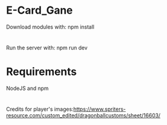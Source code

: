 # E-Card_Gane
Download modules with: npm install
#
Run the server with: npm run dev

# Requirements
NodeJS and npm

# 
Credits for player's images:https://www.spriters-resource.com/custom_edited/dragonballcustoms/sheet/16603/

